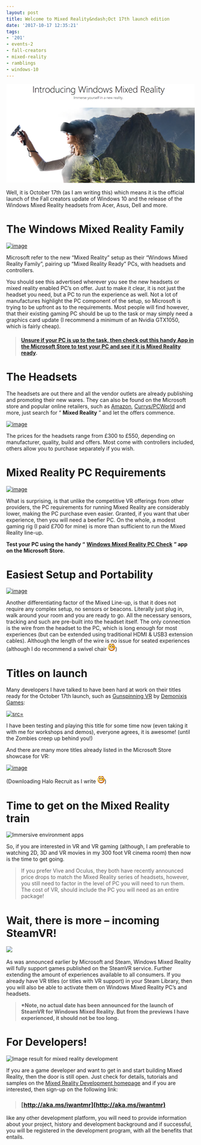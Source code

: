 ```yaml
---
layout: post
title: Welcome to Mixed Reality&ndash;Oct 17th launch edition
date: '2017-10-17 12:35:21'
tags:
- '201'
- events-2
- fall-creators
- mixed-reality
- ramblings
- windows-10
---
```


[![image](/Images/wordpress/2017/10/image.png "image")](https://www.microsoft.com/en-us/windows/windows-mixed-reality)

Well, it is October 17th (as I am writing this) which means it is the official launch of the Fall creators update of Windows 10 and the release of the Windows Mixed Reality headsets from Acer, Asus, Dell and more.

 

# The Windows Mixed Reality Family

[![image](/Images/wordpress/2017/10/image_thumb.png "image")](/Images/wordpress/2017/10/image-1.png)

Microsoft refer to the new “Mixed Reality” setup as their “Windows Mixed Reality Family”, pairing up “Mixed Reality Ready” PCs, with headsets and controllers.

 

You should see this advertised wherever you see the new headsets or mixed reality enabled PC’s on offer.  Just to make it clear, it is not just the headset you need, but a PC to run the experience as well. Not a lot of manufactures highlight the PC component of the setup, so Microsoft is trying to be upfront as to the requirements.  Most people will find however, that their existing gaming PC should be up to the task or may simply need a graphics card update (I recommend a minimum of an Nvidia GTX1050, which is fairly cheap).

####  

> #### [Unsure if your PC is up to the task, then check out this handy App in the Microsoft Store to test your PC and see if it is Mixed Reality ready](https://www.microsoft.com/en-us/store/p/windows-mixed-reality-pc-check/9nzvl19n7cnc).

#  

# The Headsets

The headsets are out there and all the vendor outlets are already publishing and promoting their new wares. They can also be found on the Microsoft store and popular online retailers, such as [Amazon](https://www.amazon.co.uk/s/ref=nb_sb_noss_2?url=search-alias%3Daps&field-keywords=mixed+reality), [Currys/PCWorld](http://www.pcworld.co.uk/gbuk/search-keywords/xx_xx_xx_xx_xx/mixed%2Breality/xx-criteria.html) and more, just search for “ **Mixed Reality** ” and let the offers commence.

[![image](/Images/wordpress/2017/10/image_thumb-1.png "image")](/Images/wordpress/2017/10/image-2.png)

 

The prices for the headsets range from £300 to £550, depending on manufacturer, quality, build and offers. Most come with controllers included, others allow you to purchase separately if you wish.

 

# Mixed Reality PC Requirements

[![image](/Images/wordpress/2017/10/image_thumb-2.png "image")](/Images/wordpress/2017/10/image-3.png)

What is surprising, is that unlike the competitive VR offerings from other providers, the PC requirements for running Mixed Reality are considerably lower, making the PC purchase even easier.  Granted, if you want that uber experience, then you will need a beefier PC.  On the whole, a modest gaming rig (I paid £700 for mine) is more than sufficient to run the Mixed Reality line-up.

**Test your PC using the handy “** [**Windows Mixed Reality PC Check**](https://www.microsoft.com/en-us/store/p/windows-mixed-reality-pc-check/9nzvl19n7cnc) **” app on the Microsoft Store.**

# Easiest Setup and Portability

[![image](/Images/wordpress/2017/10/image_thumb-3.png "image")](/Images/wordpress/2017/10/image-4.png)

Another differentiating factor of the Mixed Line-up, is that it does not require any complex setup, no sensors or beacons. Literally just plug in, walk around your room and you are ready to go.  All the necessary sensors, tracking and such are pre-built into the headset itself. The only connection is the wire from the headset to the PC, which is long enough for most experiences (but can be extended using traditional HDMI & USB3 extension cables).  Although the length of the wire is no issue for seated experiences (although I do recommend a swivel chair ![Open-mouthed smile](/Images/wordpress/2017/10/wlEmoticon-openmouthedsmile.png))

# Titles on launch

Many developers I have talked to have been hard at work on their titles ready for the October 17th launch, such as [Gunspinning VR](http://www.demonixis.net/games/gunspinning-vr/) by [Demonixis Games](http://www.demonixis.net/):

 

[![ src=]()](http://www.demonixis.net/games/gunspinning-vr/)

I have been testing and playing this title for some time now (even taking it with me for workshops and demos), everyone agrees, it is awesome! (until the Zombies creep up behind you!)

And there are many more titles already listed in the Microsoft Store showcase for VR:

[![image](/Images/wordpress/2017/10/image_thumb-4.png "image")](/Images/wordpress/2017/10/image-5.png)

 

(Downloading Halo Recruit as I write ![Open-mouthed smile](/Images/wordpress/2017/10/wlEmoticon-openmouthedsmile.png))

# Time to get on the Mixed Reality train

![Immersive environment apps](https://az835927.vo.msecnd.net/sites/mixed-reality/Resources/images/Windows_Mixed_Reality.jpg)

So, if you are interested in VR and VR gaming (although, I am preferable to watching 2D, 3D and VR movies in my 300 foot VR cinema room) then now is the time to get going.

> If you prefer Vive and Oculus, they both have recently announced price drops to match the Mixed Reality series of headsets, however, you still need to factor in the level of PC you will need to run them.  The cost of VR, should include the PC you will need as an entire package!

 

# Wait, there is more – incoming SteamVR!

![](http://blog.inf.ed.ac.uk/atate/files/2016/08/SteamVR-Header.jpg)

As was announced earlier by Microsoft and Steam, Windows Mixed Reality will fully support games published on the SteamVR service.  Further extending the amount of experiences available to all consumers.  If you already have VR titles (or titles with VR support) in your Steam Library, then you will also be able to activate them on Windows Mixed Reality PC’s and headsets.

 

> **\*Note, no actual date has been announced for the launch of SteamVR for Windows Mixed Reality.  But from the previews I have experienced, it should not be too long.**

 

# For Developers!

![Image result for mixed reality development](http://www.ourarcade.com/wp-content/uploads/2017/03/windows-vr-mixed-reality-640x375.png "View source image")

If you are a game developer and want to get in and start building Mixed Reality, then the door is still open. Just check for details, tutorials and samples on the [Mixed Reality Development homepage](https://developer.microsoft.com/en-us/windows/mixed-reality/development) and if you are interested, then sign-up on the following link:

> ### [http://aka.ms/iwantmr](http://aka.ms/iwantmr) 

like any other development platform, you will need to provide information about your project, history and development background and if successful, you will be registered in the development program, with all the benefits that entails.


